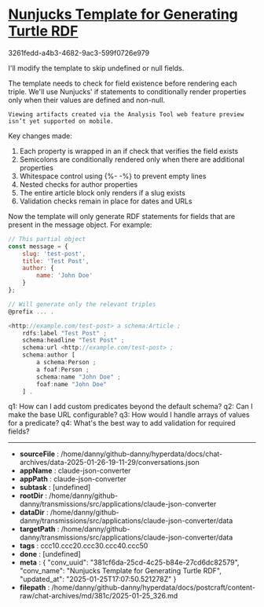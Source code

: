# [Nunjucks Template for Generating Turtle RDF](https://claude.ai/chat/381cf6da-25cd-4c25-b84e-27cd6dc82579)

3261fedd-a4b3-4682-9ac3-599f0726e979

 I'll modify the template to skip undefined or null fields.

<antThinking>The template needs to check for field existence before rendering each triple. We'll use Nunjucks' if statements to conditionally render properties only when their values are defined and non-null.</antThinking>
```
Viewing artifacts created via the Analysis Tool web feature preview isn’t yet supported on mobile.
```



Key changes made:

1. Each property is wrapped in an if check that verifies the field exists
2. Semicolons are conditionally rendered only when there are additional properties
3. Whitespace control using {%- -%} to prevent empty lines
4. Nested checks for author properties
5. The entire article block only renders if a slug exists
6. Validation checks remain in place for dates and URLs

Now the template will only generate RDF statements for fields that are present in the message object. For example:

```javascript
// This partial object
const message = {
    slug: 'test-post',
    title: 'Test Post',
    author: {
        name: 'John Doe'
    }
};

// Will generate only the relevant triples
@prefix ... .

<http://example.com/test-post> a schema:Article ;
    rdfs:label "Test Post" ;
    schema:headline "Test Post" ;
    schema:url <http://example.com/test-post> ;
    schema:author [
        a schema:Person ;
        a foaf:Person ;
        schema:name "John Doe" ;
        foaf:name "John Doe"
    ] .
```

q1: How can I add custom predicates beyond the default schema?
q2: Can I make the base URL configurable?
q3: How would I handle arrays of values for a predicate?
q4: What's the best way to add validation for required fields?

---

* **sourceFile** : /home/danny/github-danny/hyperdata/docs/chat-archives/data-2025-01-26-19-11-29/conversations.json
* **appName** : claude-json-converter
* **appPath** : claude-json-converter
* **subtask** : [undefined]
* **rootDir** : /home/danny/github-danny/transmissions/src/applications/claude-json-converter
* **dataDir** : /home/danny/github-danny/transmissions/src/applications/claude-json-converter/data
* **targetPath** : /home/danny/github-danny/transmissions/src/applications/claude-json-converter/data
* **tags** : ccc10.ccc20.ccc30.ccc40.ccc50
* **done** : [undefined]
* **meta** : {
  "conv_uuid": "381cf6da-25cd-4c25-b84e-27cd6dc82579",
  "conv_name": "Nunjucks Template for Generating Turtle RDF",
  "updated_at": "2025-01-25T17:07:50.521278Z"
}
* **filepath** : /home/danny/github-danny/hyperdata/docs/postcraft/content-raw/chat-archives/md/381c/2025-01-25_326.md